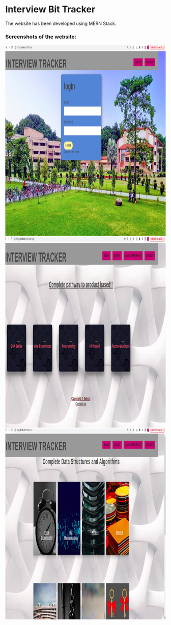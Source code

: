 # Interview Bit Tracker
The website has been developed using MERN Stack.
### Screenshots of the website:

<img src="screenshots/ss1.png" height="600" width="800">
<img src="screenshots/ss2.png" height="600" width="800">
<img src="screenshots/ss3.png" height="600" width="800">
